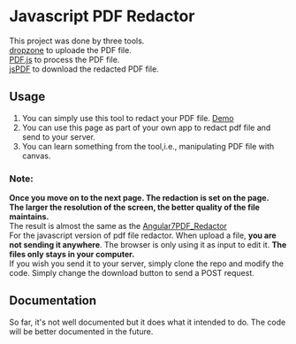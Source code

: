 # Javascript PDF Redactor

This project was done by three tools. <br/>
	[dropzone](https://github.com/enyo/dropzone) to uploade the PDF file.<br/>
	[PDF.js](https://github.com/mozilla/pdf.js/) to process the PDF file.<br/>
	[jsPDF](https://github.com/MrRio/jsPDF) to download the redacted PDF file.<br/>

## Usage
1. You can simply use this tool to redact your PDF file. [Demo](https://ldu2.github.io/PDFRedactor/)<br/>
2. You can use this page as part of your own app to redact pdf file and send to your server.<br/>
3. You can learn something from the tool,i.e., manipulating PDF file with canvas.<br/>
### Note:
**Once you move on to the next page. The redaction is set on the page.**<br/>
**The larger the resolution of the screen, the better quality of the file maintains.**<br/>
The result is almost the same as the [Angular7PDF_Redactor](https://github.com/ldu2/PDFRedactor/tree/master/Angular7PDF_Redactor)<br/>
For the javascript version of pdf file redactor. When upload a file, **you are not sending it anywhere**. The browser is only using it as input to edit it. **The files only stays in your computer.**<br/>
If you wish you send it to your server, simply clone the repo and modify the code. Simply change the download button to send a POST request.
## Documentation
So far, it's not well documented but it does what it intended to do.
The code will be better documented in the future.
